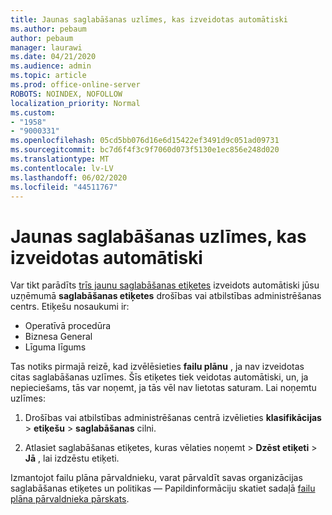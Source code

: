 ```yaml
---
title: Jaunas saglabāšanas uzlīmes, kas izveidotas automātiski
ms.author: pebaum
author: pebaum
manager: laurawi
ms.date: 04/21/2020
ms.audience: admin
ms.topic: article
ms.prod: office-online-server
ROBOTS: NOINDEX, NOFOLLOW
localization_priority: Normal
ms.custom:
- "1958"
- "9000331"
ms.openlocfilehash: 05cd5bb076d16e6d15422ef3491d9c051ad09731
ms.sourcegitcommit: bc7d6f4f3c9f7060d073f5130e1ec856e248d020
ms.translationtype: MT
ms.contentlocale: lv-LV
ms.lasthandoff: 06/02/2020
ms.locfileid: "44511767"
---
```

# <a name="new-retention-labels-created-automatically"></a>Jaunas saglabāšanas uzlīmes, kas izveidotas automātiski

Var tikt parādīts [trīs jaunu saglabāšanas etiķetes](https://docs.microsoft.com/microsoft-365/compliance/file-plan-manager) izveidots automātiski jūsu uzņēmumā **saglabāšanas etiķetes** drošības vai atbilstības administrēšanas centrs. Etiķešu nosaukumi ir:

- Operatīvā procedūra
- Biznesa General
- Līguma līgums

Tas notiks pirmajā reizē, kad izvēlēsieties **failu plānu** , ja nav izveidotas citas saglabāšanas uzlīmes. Šīs etiķetes tiek veidotas automātiski, un, ja nepieciešams, tās var noņemt, ja tās vēl nav lietotas saturam. Lai noņemtu uzlīmes:

1. Drošības vai atbilstības administrēšanas centrā izvēlieties **klasifikācijas**  >  **etiķešu**  >  **saglabāšanas** cilni.

1. Atlasiet saglabāšanas etiķetes, kuras vēlaties noņemt > **Dzēst etiķeti**  >  **Jā** , lai izdzēstu etiķeti.

Izmantojot failu plāna pārvaldnieku, varat pārvaldīt savas organizācijas saglabāšanas etiķetes un politikas — Papildinformāciju skatiet sadaļā [failu plāna pārvaldnieka pārskats](https://docs.microsoft.com/microsoft-365/compliance/file-plan-manager).